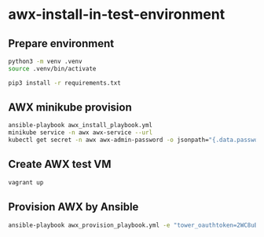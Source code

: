 # awx-install-in-test-environment

## Prepare environment
```bash
python3 -m venv .venv
source .venv/bin/activate

pip3 install -r requirements.txt
```

## AWX minikube provision
```bash
ansible-playbook awx_install_playbook.yml
minikube service -n awx awx-service --url
kubectl get secret -n awx awx-admin-password -o jsonpath="{.data.password}" | base64 --decode ; echo
```

## Create AWX test VM
```bash
vagrant up
```

## Provision AWX by Ansible
```bash
ansible-playbook awx_provision_playbook.yml -e "tower_oauthtoken=2WC8uBvbdSy53y4F6r6db4hB2RzbWJ" -e "tower_host=http://192.168.59.140:32505"
```